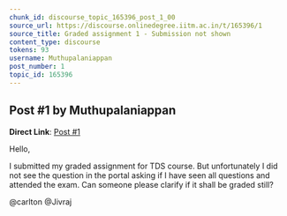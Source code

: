 ```yaml
---
chunk_id: discourse_topic_165396_post_1_00
source_url: https://discourse.onlinedegree.iitm.ac.in/t/165396/1
source_title: Graded assignment 1 - Submission not shown
content_type: discourse
tokens: 93
username: Muthupalaniappan
post_number: 1
topic_id: 165396
---
```


## Post #1 by Muthupalaniappan

**Direct Link**: [Post #1](https://discourse.onlinedegree.iitm.ac.in/t/165396/1)

Hello,

I submitted my graded assignment for TDS course. But unfortunately I did not see the question in the portal asking if I have seen all questions and attended the exam. Can someone please clarify if it shall be graded still?

@carlton @Jivraj
